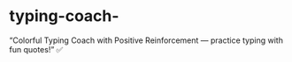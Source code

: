 # typing-coach-
“Colorful Typing Coach with Positive Reinforcement — practice typing with fun quotes!” ✅

